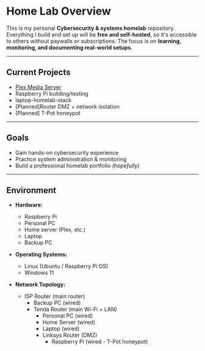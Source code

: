# Home Lab Overview

This is my personal **Cybersecurity & systems homelab** repository.
Everything I build and set up will be **free and self-hosted**, so it's accessible to others without paywalls or subscriptions.
The focus is on **learning, monitoring, and documenting real-world setups**.

---

## Current Projects
- [Plex Media Server](./plex-server/README.md)
- Raspberry Pi building/testing
- laptop-homelab-stack
- [Planned]Router DMZ + network isolation
- [Planned] T-Pot honeypot

---

## Goals
- Gain hands-on cybersecurity experience
- Practice system administration & monitoring
- Build a professional homelab portfolio *(hopefully)*

---

## Environment
- **Hardware:**
  - Raspberry Pi
  - Personal PC
  - Home server (Plex, etc.)
  - Laptop
  - Backup PC
  
- **Operating Systems:**
  - Linux (Ubuntu / Raspberry Pi OS)
  - Windows 11
  
- **Network Topology:**
  - ISP Router (main router)  
    - Backup PC (wired)  
    - Tenda Router (main Wi-Fi + LAN)  
      - Personal PC (wired) 
      - Home Server (wired)
      - Laptop (wired)
      - Linksys Router (DMZ)  
        - Raspberry Pi (wired - T-Pot honeypot)

